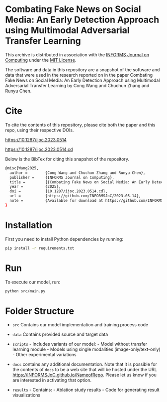# Combating Fake News on Social Media: An Early Detection Approach using Multimodal Adversarial Transfer Learning
This archive is distributed in association with the [INFORMS Journal on Computing](https://pubsonline.informs.org/journal/ijoc) under the [MIT License](https://github.com/INFORMSJoC/2024.0575/blob/main/LICENSE).

The software and data in this repository are a snapshot of the software and data that were used in the research reported on in the paper Combating Fake News on Social Media: An Early Detection Approach using Multimodal Adversarial Transfer Learning by Cong Wang and Chuchun Zhang and Runyu Chen.

# Cite
To cite the contents of this repository, please cite both the paper and this repo, using their respective DOIs.

https://10.1287/ijoc.2023.0514

https://10.1287/ijoc.2023.0514.cd

Below is the BibTex for citing this snapshot of the repository.
```bash
@misc{Wang2025,
  author =        {Cong Wang and Chuchun Zhang and Runyu Chen},
  publisher =     {INFORMS Journal on Computing},
  title =         {{Combating Fake News on Social Media: An Early Detection Approach using Multimodal Adversarial Transfer Learning}},
  year =          {2025},
  doi =           {10.1287/ijoc.2023.0514.cd},
  url =           {https://github.com/INFORMSJoC/2023.05.14},
  note =          {Available for download at https://github.com/INFORMSJoC/2023.05.14},
}  
```


# Installation
First you need to install Python dependencies by running:
```bash
pip install -r requirements.txt
```
# Run
To execute our model, run:
```bash
python src/main.py
```

# Folder Structure
   * `src` Contains our model implementation and training process code

   * `data` Contains provided source and target data
     
   * `scripts` 
    - Includes variants of our model:
    - Model without transfer learning module
    - Models using single modalities (image-only/text-only)
    - Other experimental variations

   * `docs` contains any additional documentation. Note that it is possible for
      the contents of `docs` to be a web site that will be hosted under the
      URL https://INFORMSJoC.github.io/NameofRepo. Please let us know if you
      are interested in activating that option.

   * `results` 
    - Contains:
    - Ablation study results
    - Code for generating result visualizations



